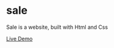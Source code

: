 # sale
Sale is a website, built with Html and Css

<a href='https://hanieh-mn.github.io/sale/'>Live Demo</a>
